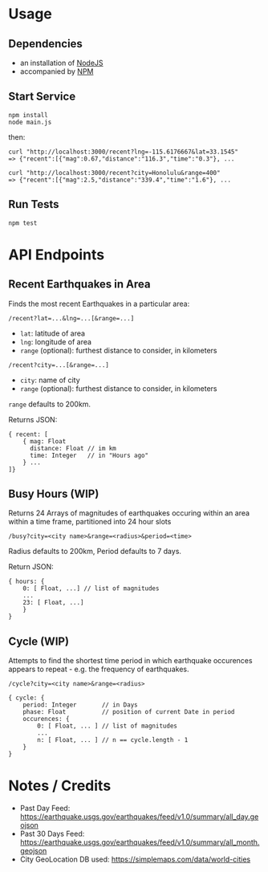 # Usage

## Dependencies

- an installation of [NodeJS](https://nodejs.org/en/)
- accompanied by [NPM](https://www.npmjs.com/)

## Start Service

```
npm install
node main.js
```

then:

```
curl "http://localhost:3000/recent?lng=-115.6176667&lat=33.1545"
=> {"recent":[{"mag":0.67,"distance":"116.3","time":"0.3"}, ...

curl "http://localhost:3000/recent?city=Honolulu&range=400"
=> {"recent":[{"mag":2.5,"distance":"339.4","time":"1.6"}, ...

```

## Run Tests

```
npm test
```

# API Endpoints

## Recent Earthquakes in Area

Finds the most recent Earthquakes in a particular area:

`/recent?lat=...&lng=...[&range=...]`
- `lat`: latitude of area
- `lng`: longitude of area
- `range` (optional): furthest distance to consider, in kilometers

`/recent?city=...[&range=...]`
- `city`: name of city
- `range` (optional): furthest distance to consider, in kilometers

`range` defaults to 200km.

Returns JSON:
```
{ recent: [
    { mag: Float
      distance: Float // im km
      time: Integer   // in "Hours ago"
    } ...
]}
```

## Busy Hours (WIP)

Returns 24 Arrays of magnitudes of earthquakes occuring within an area within a time frame,
partitioned into 24 hour slots

`/busy?city=<city name>&range=<radius>&period=<time>`

Radius defaults to 200km, Period defaults to 7 days.

Return JSON:
```
{ hours: {
    0: [ Float, ...] // list of magnitudes
    ...
    23: [ Float, ...]
    }
}
```

## Cycle (WIP)

Attempts to find the shortest time period in which earthquake occurences appears to repeat -
e.g. the frequency of earthquakes.

`/cycle?city=<city name>&range=<radius>`


```
{ cycle: {
    period: Integer       // in Days
    phase: Float          // position of current Date in period
    occurences: {
        0: [ Float, ... ] // list of magnitudes
        ...
        n: [ Float, ... ] // n == cycle.length - 1
    }
}
```

# Notes / Credits

- Past Day Feed: https://earthquake.usgs.gov/earthquakes/feed/v1.0/summary/all_day.geojson
- Past 30 Days Feed: https://earthquake.usgs.gov/earthquakes/feed/v1.0/summary/all_month.geojson
- City GeoLocation DB used: https://simplemaps.com/data/world-cities
